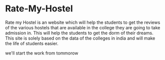 # Rate-My-Hostel

Rate my Hostel is an website which will help the students to get the reviews of the various hostels that are available in the college they are going to take admission in. This will help the students to get the dorm of their dreams. This site is solely based on the data of the colleges in india and will make the life of students easier.

we'll start the work from tommorow

